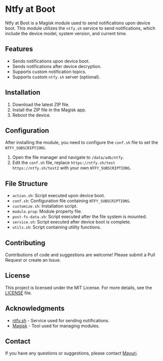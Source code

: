 # Ntfy at Boot

Ntfy at Boot is a Magisk module used to send notifications upon device boot. This module utilizes the `ntfy.sh` service to send notifications, which include the device model, system version, and current time.

## Features

- Sends notifications upon device boot.
- Sends notifications after device decryption.
- Supports custom notification topics.
- Supports custom `ntfy.sh` server (optional).

## Installation

1. Download the latest ZIP file.
2. Install the ZIP file in the Magisk app.
3. Reboot the device.

## Configuration

After installing the module, you need to configure the `conf.sh` file to set the `NTFY_SUBSCRIPTIONS`.

1. Open the file manager and navigate to `/data/adb/ntfy`.
2. Edit the `conf.sh` file, replace `https://ntfy.sh/test https://ntfy.sh/test2` with your own `NTFY_SUBSCRIPTIONS`.

## File Structure

- `action.sh`: Script executed upon device boot.
- `conf.sh`: Configuration file containing `NTFY_SUBSCRIPTIONS`.
- `customize.sh`: Installation script.
- `module.prop`: Module property file.
- `post-fs-data.sh`: Script executed after the file system is mounted.
- `service.sh`: Script executed after device boot is complete.
- `utils.sh`: Script containing utility functions.

## Contributing

Contributions of code and suggestions are welcome! Please submit a Pull Request or create an Issue.

## License

This project is licensed under the MIT License. For more details, see the [LICENSE](LICENSE) file.

## Acknowledgments

- [ntfy.sh](https://ntfy.sh/) - Service used for sending notifications.
- [Magisk](https://github.com/topjohnwu/Magisk) - Tool used for managing modules.

## Contact

If you have any questions or suggestions, please contact [Mayuri](mailto:mayuri@example.com).
